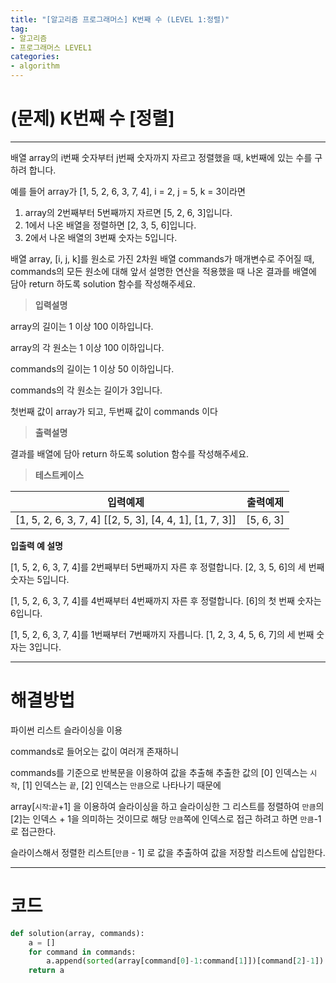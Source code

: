 ```yaml
---
title: "[알고리즘 프로그래머스] K번째 수 (LEVEL 1:정렬)"
tag:
- 알고리즘
- 프로그래머스 LEVEL1
categories:
- algorithm
---
```


# (문제) K번째 수 [정렬]
---

배열 array의 i번째 숫자부터 j번째 숫자까지 자르고 정렬했을 때, k번째에 있는 수를 구하려 합니다.

예를 들어 array가 [1, 5, 2, 6, 3, 7, 4], i = 2, j = 5, k = 3이라면

1. array의 2번째부터 5번째까지 자르면 [5, 2, 6, 3]입니다.
2. 1에서 나온 배열을 정렬하면 [2, 3, 5, 6]입니다.
3. 2에서 나온 배열의 3번째 숫자는 5입니다.

배열 array, [i, j, k]를 원소로 가진 2차원 배열 commands가 매개변수로 주어질 때, commands의 모든 원소에 대해 앞서 설명한 연산을 적용했을 때 나온 결과를 배열에 담아 return 하도록 solution 함수를 작성해주세요.

> **입력설명**

array의 길이는 1 이상 100 이하입니다.

array의 각 원소는 1 이상 100 이하입니다.

commands의 길이는 1 이상 50 이하입니다.

commands의 각 원소는 길이가 3입니다.

첫번째 값이 array가 되고, 두번째 값이 commands 이다

> **출력설명**

결과를 배열에 담아 return 하도록 solution 함수를 작성해주세요.

> **테스트케이스**
 

| 입력예제 | 출력예제 |
| -------- | -------- | 
| [1, 5, 2, 6, 3, 7, 4]	[[2, 5, 3], [4, 4, 1], [1, 7, 3]] | [5, 6, 3] | 


**입출력 예 설명**

[1, 5, 2, 6, 3, 7, 4]를 2번째부터 5번째까지 자른 후 정렬합니다. [2, 3, 5, 6]의 세 번째 숫자는 5입니다.

[1, 5, 2, 6, 3, 7, 4]를 4번째부터 4번째까지 자른 후 정렬합니다. [6]의 첫 번째 숫자는 6입니다.

[1, 5, 2, 6, 3, 7, 4]를 1번째부터 7번째까지 자릅니다. [1, 2, 3, 4, 5, 6, 7]의 세 번째 숫자는 3입니다.

---
# 해결방법

파이썬 리스트 슬라이싱을 이용

commands로 들어오는 값이 여러개 존재하니

commands를 기준으로 반복문을 이용하여 값을 추출해 추출한 값의 [0] 인덱스는 `시작`, [1] 인덱스는 `끝`, [2] 인덱스는 `만큼`으로 나타나기 때문에

array[`시작`:`끝`+1] 을 이용하여 슬라이싱을 하고 슬라이싱한 그 리스트를 정렬하여 `만큼`의 [2]는 인덱스 + 1을 의미하는 것이므로 해당 `만큼`쪽에 인덱스로 접근 하려고 하면 `만큼`-1로 접근한다.

슬라이스해서 정렬한 리스트[`만큼` - 1] 로 값을 추출하여 값을 저장할 리스트에 삽입한다.


---

# 코드
```python
def solution(array, commands):
    a = []
    for command in commands:
        a.append(sorted(array[command[0]-1:command[1]])[command[2]-1])
    return a
```
